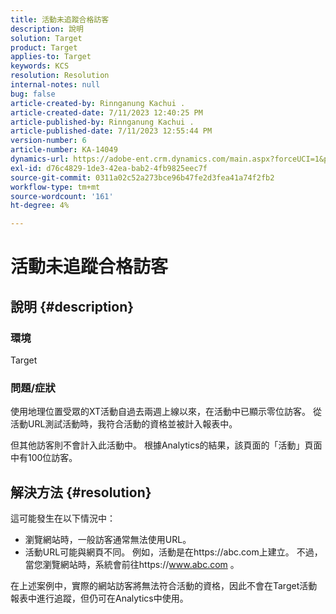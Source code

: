 ```yaml
---
title: 活動未追蹤合格訪客
description: 說明
solution: Target
product: Target
applies-to: Target
keywords: KCS
resolution: Resolution
internal-notes: null
bug: false
article-created-by: Rinnganung Kachui .
article-created-date: 7/11/2023 12:40:25 PM
article-published-by: Rinnganung Kachui .
article-published-date: 7/11/2023 12:55:44 PM
version-number: 6
article-number: KA-14049
dynamics-url: https://adobe-ent.crm.dynamics.com/main.aspx?forceUCI=1&pagetype=entityrecord&etn=knowledgearticle&id=73b18217-e81f-ee11-9cbe-6045bd006e5a
exl-id: d76c4829-1de3-42ea-bab2-4fb9825eec7f
source-git-commit: 0311a02c52a273bce96b47fe2d3fea41a74f2fb2
workflow-type: tm+mt
source-wordcount: '161'
ht-degree: 4%

---
```


# 活動未追蹤合格訪客

## 說明 {#description}


### <b>環境</b>

Target

### <b>問題/症狀</b>

使用地理位置受眾的XT活動自過去兩週上線以來，在活動中已顯示零位訪客。 從活動URL測試活動時，我符合活動的資格並被計入報表中。

但其他訪客則不會計入此活動中。 根據Analytics的結果，該頁面的「活動」頁面中有100位訪客。


## 解決方法 {#resolution}


這可能發生在以下情況中：

- 瀏覽網站時，一般訪客通常無法使用URL。
- 活動URL可能與網頁不同。 例如，活動是在https://abc.com上建立。 不過，當您瀏覽網站時，系統會前往https://www.abc.com 。


在上述案例中，實際的網站訪客將無法符合活動的資格，因此不會在Target活動報表中進行追蹤，但仍可在Analytics中使用。
